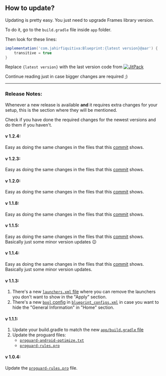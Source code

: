 ## How to update?

Updating is pretty easy. You just need to upgrade Frames library version.

To do it, go to the `build.gradle` file inside `app` folder.

Then look for these lines:
```gradle
implementation('com.jahirfiquitiva:Blueprint:{latest version}@aar') {
    transitive = true
}
```

Replace `{latest version}` with the last version code from [![JitPack](https://jitpack.io/v/com.jahirfiquitiva/Blueprint.svg)](https://jitpack.io/#com.jahirfiquitiva/Blueprint)

Continue reading just in case bigger changes are required ;)


------

### Release Notes:
Whenever a new release is available **and** it requires extra changes for your setup, this is the section where they will be mentioned.

Check if you have done the required changes for the newest versions and do them if you haven't.

#### v 1.2.4:
Easy as doing the same changes in the files that this [commit](https://github.com/jahirfiquitiva/Blueprint/commit/2aec21edd02a797088172b2d694fe2ac517088bd) shows.

#### v 1.2.3:
Easy as doing the same changes in the files that this [commit](https://github.com/jahirfiquitiva/Blueprint/commit/de649afc2a4c2bcadb502bab21ee2905848fd735) shows.

#### v 1.2.0:
Easy as doing the same changes in the files that this [commit](https://github.com/jahirfiquitiva/Blueprint/commit/fc306d4097433e4cfbad60de71776d4ef7787a04) shows.

#### v 1.1.8:
Easy as doing the same changes in the files that this [commit](https://github.com/jahirfiquitiva/Blueprint/commit/93f46d3596bde409752fd828af7f0a86b2099b46) shows.

#### v 1.1.5:
Easy as doing the same changes in the files that this [commit](https://github.com/jahirfiquitiva/Blueprint/commit/97ef8ba91458d5da9a9a2ea405440472f3da7242) shows. Basically just some minor version updates :wink:

#### v 1.1.4:
Easy as doing the same changes in the files that this [commit](https://github.com/jahirfiquitiva/Blueprint/commit/71343ab54e771df946a5e4d17ac4de44a8836b4b) shows. Basically just some minor version updates.

#### v 1.1.3:
1. There's a new [`launchers.xml` file](https://github.com/jahirfiquitiva/Blueprint/blob/sample/app/src/main/res/values/launchers.xml) where you can remove the launchers you don't want to show in the "Apply" section.
2. There's a new [`bool` config](https://github.com/jahirfiquitiva/Blueprint/blob/121db2c562a7a9cd4dca1c812e4af4d203722be2/app/src/main/res/values/blueprint_configs.xml#L30) in [`blueprint_configs.xml`](https://github.com/jahirfiquitiva/Blueprint/blob/sample/app/src/main/res/values/blueprint_configs.xml) in case you want to hide the "General Information" in "Home" section.

#### v 1.1.1:
1. Update your build.gradle to match the new [`app/build.gradle` file](https://github.com/jahirfiquitiva/Blueprint/blob/sample/app/build.gradle)
2. Update the proguard files:
    * [`proguard-android-optimize.txt`](https://github.com/jahirfiquitiva/Blueprint/blob/sample/app/proguard-android-optimize.txt)
    * [`proguard-rules.pro`](https://github.com/jahirfiquitiva/Blueprint/blob/sample/app/proguard-rules.pro)

#### v 1.0.4:

Update the [`proguard-rules.pro`](https://github.com/jahirfiquitiva/Blueprint/blob/sample/app/proguard-rules.pro) file.